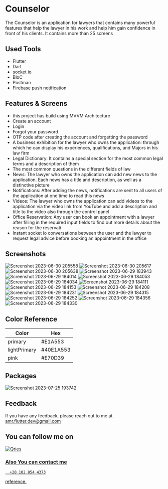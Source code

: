 # Counselor
The Counselor is an application for lawyers that contains many powerful features
that help the lawyer in his work and help him gain confidence in front of his clients. 
It contains more than 25 screens

## Used Tools
- Flutter  
- Dart
- socket io 
- BloC
- Postman
- Firebase push notification



## Features & Screens
- this project has build using MVVM Architecture
- Create an account
- Login
- Forgot your password
- OTP code after creating the account and forgetting the password
- A business exhibition for the lawyer who owns the application: through which he can display his experiences, qualifications, and
  Majors in his law firm
- Legal Dictionary: It contains a special section for the most common legal terms and a description of them
- The most common questions in the different fields of law
- News: The lawyer who owns the application can add new news to the application. Each news has a title and description, as well as a distinctive picture
- Notifications: After adding the news, notifications are sent to all users of the application at one time to read this news
- Videos: The lawyer who owns the application can add videos to the application via the video link from YouTube and add a description and title to the video also 
  through the control panel
- Office Reservation: Any user can book an appointment with a lawyer after filling in the required input fields to find out more details about the reason for the 
  reservati
- Instant socket io conversations between the user and the lawyer to request legal advice before booking an appointment in the office

## Screenshots
![Screenshot 2023-06-30 205558](https://github.com/AmrHussei/Counselor/assets/94804979/0c202fc7-990f-4159-87cf-814a649e746e)
![Screenshot 2023-06-30 205617](https://github.com/AmrHussei/Counselor/assets/94804979/1a4a9ba5-7176-4994-9b32-32c0e8e47cfc)
![Screenshot 2023-06-30 205638](https://github.com/AmrHussei/Counselor/assets/94804979/754467e7-ff24-457c-8daa-64f7d4dc9bfc)
![Screenshot 2023-06-29 183943](https://github.com/AmrHussei/Counselor/assets/94804979/51f124d5-439e-4d51-a0fa-96f94881bbc0)
![Screenshot 2023-06-29 184014](https://github.com/AmrHussei/Counselor/assets/94804979/e73e83b3-0283-4ab1-8848-dec2bcc8abd7)
![Screenshot 2023-06-29 184053](https://github.com/AmrHussei/Counselor/assets/94804979/977c6476-d2c8-4ebf-8535-1abcf91a3b2d)
![Screenshot 2023-06-29 184034](https://github.com/AmrHussei/Counselor/assets/94804979/d60e8e4c-fcc6-4c99-80b8-08cf920dce85)
![Screenshot 2023-06-29 184111](https://github.com/AmrHussei/Counselor/assets/94804979/1aaabb80-7c4b-4650-b23d-e71bfbdacf6e)
![Screenshot 2023-06-29 184153](https://github.com/AmrHussei/Counselor/assets/94804979/7ccfab9d-d640-4ba8-be3e-c69bf072bbc3)
![Screenshot 2023-06-29 184208](https://github.com/AmrHussei/Counselor/assets/94804979/451dabaa-cffa-4332-be88-5588e7556eaa)
![Screenshot 2023-06-29 184231](https://github.com/AmrHussei/Counselor/assets/94804979/d56592f8-b037-4b64-ad89-1070b82bda0f)
![Screenshot 2023-06-29 184315](https://github.com/AmrHussei/Counselor/assets/94804979/fa83d460-0ea2-4707-9f95-22b509a9efe8)
![Screenshot 2023-06-29 184252](https://github.com/AmrHussei/Counselor/assets/94804979/2bf47670-4835-4b2b-a5ce-3d465488b9f8)
![Screenshot 2023-06-29 184356](https://github.com/AmrHussei/Counselor/assets/94804979/b39c0139-5784-4353-b7d0-6c1bfdc5d21b)
![Screenshot 2023-06-29 184330](https://github.com/AmrHussei/Counselor/assets/94804979/dcddc704-4374-4e61-998f-8422d03ea09c)




## Color Reference

| Color             |Hex                                                                |
| ----------------- | ------------------------------------------------------------------ |
| primary | #E1A553|
| lightPrimary | #40E1A553 |
| pink | #E70D39 |



## Packages
![Screenshot 2023-07-25 193742](https://github.com/AmrHussei/Counselor/assets/94804979/cb2a35f7-1134-449f-b304-d0a98d23130e)






## Feedback
If you have any feedback, please reach out to me at amr.flutter.dev@gmail.com

## You can follow me on 
<a href="https://www.linkedin.com/in/amr-hussein-51a141220/">
         <img alt="Qries" src="https://img.shields.io/badge/LinkedIn-0077B5?style=for-the-badge&logo=linkedin&logoColor=white"
         >
         
    
### Also You can contact  me 
```http
  +20 102 854 4373
```

reference.
